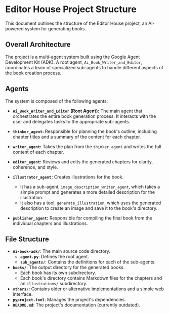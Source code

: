 # Editor House Project Structure

This document outlines the structure of the Editor House project, an AI-powered system for generating books.

## Overall Architecture

The project is a multi-agent system built using the Google Agent Development Kit (ADK). A root agent, `Ai_Book_Writer_and_Editor`, coordinates a team of specialized sub-agents to handle different aspects of the book creation process.

## Agents

The system is composed of the following agents:

- **`Ai_Book_Writer_and_Editor` (Root Agent):** The main agent that orchestrates the entire book generation process. It interacts with the user and delegates tasks to the appropriate sub-agents.

- **`thinker_agent`:** Responsible for planning the book's outline, including chapter titles and a summary of the content for each chapter.

- **`writer_agent`:** Takes the plan from the `thinker_agent` and writes the full content of each chapter.

- **`editor_agent`:** Reviews and edits the generated chapters for clarity, coherence, and style.

- **`illustrator_agent`:** Creates illustrations for the book.
    - It has a sub-agent, `image_description_writer_agent`, which takes a simple prompt and generates a more detailed description for the illustration.
    - It also has a tool, `generate_illustration`, which uses the generated description to create an image and save it to the book's directory.

- **`publisher_agent`:** Responsible for compiling the final book from the individual chapters and illustrations.

## File Structure

- **`Ai-book-adk/`**: The main source code directory.
  - **`agent.py`**: Defines the root agent.
  - **`sub_agents/`**: Contains the definitions for each of the sub-agents.
- **`books/`**: The output directory for the generated books.
  - Each book has its own subdirectory.
  - Each book's directory contains Markdown files for the chapters and an `illustrations/` subdirectory.
- **`others/`**: Contains older or alternative implementations and a simple web interface.
- **`pyproject.toml`**: Manages the project's dependencies.
- **`README.md`**: The project's documentation (currently outdated).
